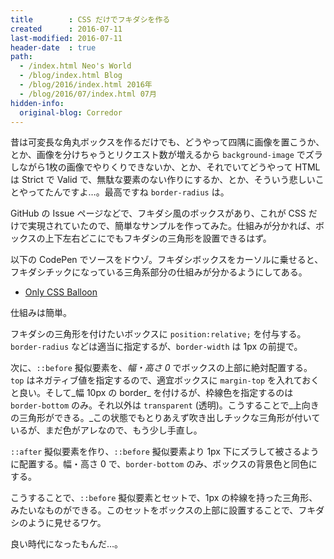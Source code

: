 ```yaml
---
title        : CSS だけでフキダシを作る
created      : 2016-07-11
last-modified: 2016-07-11
header-date  : true
path:
  - /index.html Neo's World
  - /blog/index.html Blog
  - /blog/2016/index.html 2016年
  - /blog/2016/07/index.html 07月
hidden-info:
  original-blog: Corredor
---
```


昔は可変長な角丸ボックスを作るだけでも、どうやって四隅に画像を置こうか、とか、画像を分けちゃうとリクエスト数が増えるから `background-image` でズラしながら1枚の画像でやりくりできないか、とか、それでいてどうやって HTML は Strict で Valid で、無駄な要素のない作りにするか、とか、そういう悲しいことやってたんですよ…。最高ですね `border-radius` は。

GitHub の Issue ページなどで、フキダシ風のボックスがあり、これが CSS だけで実現されていたので、簡単なサンプルを作ってみた。仕組みが分かれば、ボックスの上下左右どこにでもフキダシの三角形を設置できるはず。

以下の CodePen でソースをドウゾ。フキダシボックスをカーソルに乗せると、フキダシチックになっている三角系部分の仕組みが分かるようにしてある。

- [Only CSS Balloon](http://codepen.io/Neos21/pen/pbdzaX/)

仕組みは簡単。

フキダシの三角形を付けたいボックスに `position:relative;` を付与する。`border-radius` などは適当に指定するが、`border-width` は 1px の前提で。

次に、`::before` 擬似要素を、_幅・高さ 0_ でボックスの上部に絶対配置する。`top` はネガティブ値を指定するので、適宜ボックスに `margin-top` を入れておくと良い。そして_幅 10px の border_ を付けるが、枠線色を指定するのは `border-bottom` のみ。それ以外は `transparent` (透明)。こうすることで_上向きの三角形ができる。_この状態でもとりあえず吹き出しチックな三角形が付いているが、まだ色がアレなので、もう少し手直し。

`::after` 擬似要素を作り、`::before` 擬似要素より 1px 下にズラして被さるように配置する。幅・高さ 0 で、`border-bottom` のみ、ボックスの背景色と同色にする。

こうすることで、`::before` 擬似要素とセットで、1px の枠線を持った三角形、みたいなものができる。このセットをボックスの上部に設置することで、フキダシのように見せるワケ。

良い時代になったもんだ…。
